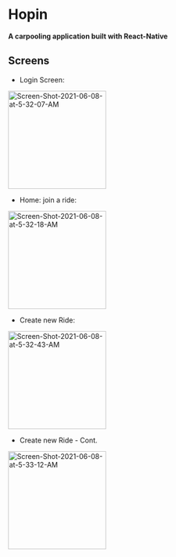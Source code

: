 # Hopin
**A carpooling application built with React-Native**

## Screens

* Login Screen:

<a href="https://ibb.co/8xmF2G0">
<img src="https://i.ibb.co/09nPZ1c/Screen-Shot-2021-06-08-at-5-32-07-AM.png" alt="Screen-Shot-2021-06-08-at-5-32-07-AM" border="0" width="200"></a>


* Home: join a ride:

<a href="https://ibb.co/94CdVVM"><img src="https://i.ibb.co/bv8G22f/Screen-Shot-2021-06-08-at-5-32-18-AM.png" alt="Screen-Shot-2021-06-08-at-5-32-18-AM" border="0" width="200"></a>


* Create new Ride:

<a href="https://ibb.co/nkWkfZz"><img src="https://i.ibb.co/s3B3Qky/Screen-Shot-2021-06-08-at-5-32-43-AM.png" alt="Screen-Shot-2021-06-08-at-5-32-43-AM" border="0" width="200"></a>


* Create new Ride - Cont.


<a href="https://ibb.co/2yZyG4k">
<img src="https://i.ibb.co/56K6bHR/Screen-Shot-2021-06-08-at-5-33-12-AM.png" alt="Screen-Shot-2021-06-08-at-5-33-12-AM" border="0" width="200">
</a>
